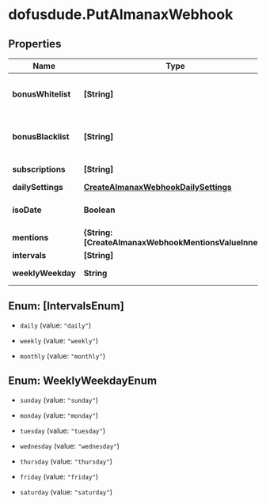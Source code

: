 # dofusdude.PutAlmanaxWebhook

## Properties

Name | Type | Description | Notes
------------ | ------------- | ------------- | -------------
**bonusWhitelist** | **[String]** | from all available bonuses (ids) from /dofus2/meta/{language}/almanax/bonuses. Delete old entries with empty array []. Just null changes nothing. | [optional] 
**bonusBlacklist** | **[String]** | from all available bonuses (ids) from /dofus2/meta/{language}/almanax/bonuses. Delete old entries with empty array []. Just null changes nothing. | [optional] 
**subscriptions** | **[String]** | Get the available subscriptions with /meta/webhooks/almanax | [optional] 
**dailySettings** | [**CreateAlmanaxWebhookDailySettings**](CreateAlmanaxWebhookDailySettings.md) |  | [optional] 
**isoDate** | **Boolean** | If false, it will use common local time formats and weekday translations. If true, the format is YYYY-MM-DD. | [optional] [default to false]
**mentions** | **{String: [CreateAlmanaxWebhookMentionsValueInner]}** | Almanax bonus ids mapped to array of mentions. | [optional] 
**intervals** | **[String]** |  | [optional] 
**weeklyWeekday** | **String** | When to post the weekly preview at the specified time. | [optional] 



## Enum: [IntervalsEnum]


* `daily` (value: `"daily"`)

* `weekly` (value: `"weekly"`)

* `monthly` (value: `"monthly"`)





## Enum: WeeklyWeekdayEnum


* `sunday` (value: `"sunday"`)

* `monday` (value: `"monday"`)

* `tuesday` (value: `"tuesday"`)

* `wednesday` (value: `"wednesday"`)

* `thursday` (value: `"thursday"`)

* `friday` (value: `"friday"`)

* `saturday` (value: `"saturday"`)




